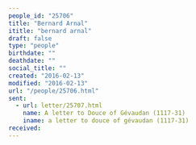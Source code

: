 ```yaml
---
people_id: "25706"
title: "Bernard Arnal"
ititle: "bernard arnal"
draft: false
type: "people"
birthdate: ""
deathdate: ""
social_title: ""
created: "2016-02-13"
modified: "2016-02-13"
url: "/people/25706.html"
sent:
  - url: letter/25707.html
    name: A letter to Douce of Gévaudan (1117-31)
    iname: a letter to douce of gévaudan (1117-31)
received:
---
```

